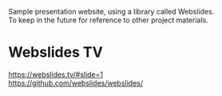 Sample presentation website, using a library called Webslides. <br> To keep in the future for reference to other project materials.


# Webslides TV
https://webslides.tv/#slide=1 <br>
https://github.com/webslides/webslides/
